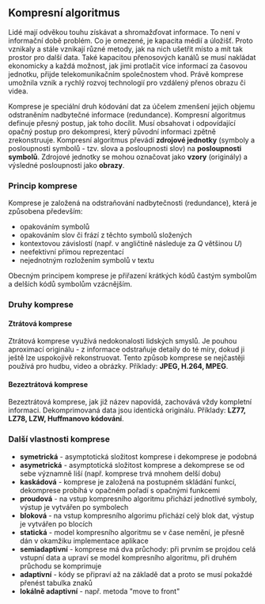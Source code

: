 ## Kompresní algoritmus

Lidé mají odvěkou touhu získávat a shromažďovat informace. To není v informační době problém. Co je omezené, je kapacita médií a úložišť. Proto vznikaly a stále vznikají různé metody, jak na nich ušetřit místo a mít tak prostor pro další data. Také kapacitou přenosových kanálů se musí nakládat ekonomicky a každá možnost, jak jimi protlačit více informací za časovou jednotku, přijde telekomunikačním společnostem vhod. Právě komprese umožnila vznik a rychlý rozvoj technologií pro vzdálený přenos obrazu či videa.

Komprese je speciální druh kódování dat za účelem zmenšení jejich objemu odstraněním nadbytečné informace (redundance). Kompresní algoritmus definuje přesný postup, jak toho docílit. Musí obsahovat i odpovídající opačný postup pro dekompresi, který původní informaci zpětně zrekonstruuje. Kompresní algoritmus převádí **zdrojové jednotky** (symboly a posloupnosti symbolů - tzv. slova a posloupnosti slov) na **posloupnosti symbolů**. Zdrojové jednotky se mohou označovat jako **vzory** (originály) a výsledné posloupnosti jako **obrazy**.

### Princip komprese

Komprese je založená na odstraňování nadbytečnosti (redundance), která je způsobena především:

- opakováním symbolů
- opakováním slov či frází z těchto symbolů složených
- kontextovou závislostí (např. v angličtině následuje za *Q* většinou *U*)
- neefektivní přímou reprezentací
- nejednotným rozložením symbolů v textu

Obecným principem komprese je přiřazení krátkých kódů častým symbolům a delších kódů symbolům vzácnějším.

### Druhy komprese

#### Ztrátová komprese

Ztrátová komprese využívá nedokonalosti lidských smyslů. Je pouhou aproximací originálu - z informace odstraňuje detaily do té míry, dokud ji ještě lze uspokojivě rekonstruovat. Tento způsob komprese se nejčastěji používá pro hudbu, video a obrázky. Příklady: **JPEG, H.264, MPEG**.

#### Bezeztrátová komprese

Bezeztrátová komprese, jak již název napovídá, zachovává vždy kompletní informaci. Dekomprimovaná data jsou identická originálu. Příklady: **LZ77, LZ78, LZW, Huffmanovo kódování**.

### Další vlastnosti komprese

- **symetrická** - asymptotická složitost komprese i dekomprese je podobná
- **asymetrická** - asymptotická složitost komprese a dekomprese se od sebe významně liší (např. komprese trvá mnohem delší dobu)
- **kaskádová** - komprese je založená na postupném skládání funkcí, dekomprese probíhá v opačném pořadí s opačnými funkcemi
- **proudová** - na vstup kompresního algoritmu přichází jednotlivé symboly, výstup je vytvářen po symbolech
- **bloková** - na vstup kompresního algorimu přichází celý blok dat, výstup je vytvářen po blocích
- **statická** - model kompresního algoritmu se v čase nemění, je přesně dán v okamžiku implementace aplikace
- **semiadaptivní** - komprese má dva průchody: při prvním se projdou celá vstupní data a upraví se model kompresního algoritmu, při druhém průchodu se komprimuje
- **adaptivní** - kódy se připraví až na základě dat a proto se musí pokaždé přenést tabulka znaků
- **lokálně adaptivní** - např. metoda "move to front"
